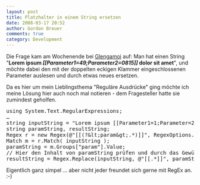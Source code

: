```yaml
---
layout: post
title: Platzhalter in einem String ersetzen
date: 2008-03-17 20:52
author: Gordon Breuer
comments: true
category: Development
---
```

<p>Die Frage kam am Wochenende bei <a href="http://glengamoi.com" target="_blank">Glengamoi</a> auf: Man hat einen String &quot;<strong>Lorem ipsum <em>[[Parameter1=49;Parameter2=0815]]</em> dolor sit amet</strong>&quot;, und möchte dabei den mit der doppelten eckigen Klammer eingeschlossenen Parameter auslesen und durch etwas neues ersetzen. </p>  <p>Da es hier um mein Lieblingsthema &quot;Reguläre Ausdrücke&quot; ging möchte ich meine Lösung hier auch noch mal notieren - dem Fragesteller hatte sie zumindest geholfen. </p>  <div class="wlWriterSmartContent" id="scid:812469c5-0cb0-4c63-8c15-c81123a09de7:80a01704-68a8-4938-9470-99d08ad470f7" style="padding-right: 0px; display: inline; padding-left: 0px; float: none; padding-bottom: 0px; margin: 0px; padding-top: 0px"><pre name="code" class="c#">using System.Text.RegularExpressions;
…
string inputString = "Lorem ipsum [[Parameter1=1;Parameter=2]] dolor sit amet";
string paramString, resultString;
Regex r = new Regex(@"[[(?&amp;lt;param&amp;gt;.*)]]", RegexOptions.IgnoreCase | RegexOptions.Singleline );
Match m = r.Match( inputString );
paramString = m.Groups["param"].Value;
// Hier den Inhalt von paramString prüfen und durch das Gewünschte ersetzen
resultString = Regex.Replace(inputString, @"[[.*]]", paramString, RegexOptions.Singleline | RegexOptions.IgnoreCase);</pre></div>

<p>Eigentlich ganz simpel ... aber nicht jeder freundet sich gerne mit RegEx an. :-) </p>
